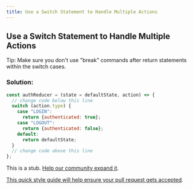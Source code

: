 ```yaml
---
title: Use a Switch Statement to Handle Multiple Actions
---
```

## Use a Switch Statement to Handle Multiple Actions

Tip: Make sure you don't use "break" commands after return statements within the switch cases.

### Solution:
```js
const authReducer = (state = defaultState, action) => {
  // change code below this line
  switch (action.type) {
    case "LOGIN":
      return {authenticated: true};
    case "LOGOUT":
      return {authenticated: false};
    default: 
      return defaultState;
  }
  // change code above this line
};
```

This is a stub. <a href='https://github.com/freecodecamp/guides/tree/master/src/pages/certifications/front-end-libraries/redux/use-a-switch-statement-to-handle-multiple-actions/index.md' target='_blank' rel='nofollow'>Help our community expand it</a>.

<a href='https://github.com/freecodecamp/guides/blob/master/README.md' target='_blank' rel='nofollow'>This quick style guide will help ensure your pull request gets accepted</a>.

<!-- The article goes here, in GitHub-flavored Markdown. Feel free to add YouTube videos, images, and CodePen/JSBin embeds  -->
